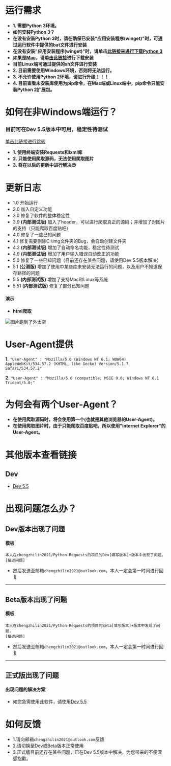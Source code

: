 运行需求
===
* **1. 需要Python 3环境。**  
* **如何安装Python 3？**  
* **在没有安装Python 3时，请在确保已安装"应用安装程序(winget)"时，可通过运行软件中提供的bat文件进行安装**  
* **在没有安装"应用安装程序(winget)"时，请单击[此链接来进行下载Python 3](https://www.python.org/ftp/python/3.10.4/python-3.10.4-amd64.exe)**  
* **如果是[Mac](https://www.python.org/ftp/python/3.10.4/python-3.10.4-macos11.pkg)，请[单击此链接](https://www.python.org/ftp/python/3.10.4/python-3.10.4-macos11.pkg)进行下载安装**  
* **目前Linux端可通过提供的sh文件进行安装**  
* **2. 目前需要使用Windows环境，否则将无法运行。**  
* **3. 不允许使用Python 2环境，请进行升级！！！**  
* **4. 目前查看未安装库使用为pip命令，在Mac端或Linux端中，pip命令只能安装Python 2扩展包。**  

如何在非Windows端运行？
===
### 目前可在Dev 5.5版本中可用，稳定性待测试  
[单击此链接进行跳转](#Dev)

* **1. 使用终端安装Requests和lxml库**  
* **2. 只能使用爬取源码，无法使用爬取图片**  
* **3. 将在以后的更新中进行解决:blush:**  


更新日志  
===

* 1.0 开始运行  
* 2.0 加入自定义功能  
* 3.0 修复了软件的整体稳定性  
* 3.9 __(内部测试版)__ 加入了header，可以进行爬取真正的源码；并增加了对图片的支持（只能爬取百度贴吧）  
* 4.0 修复了一些已知问题  
* 4.1 修复需要删除C:\img文件夹的Bug，会自动创建文件夹  
* 4.2 __(内部测试版)__ 增加了自动命名功能，稳定性待测试  
* 4.9 __(内部测试版)__ 增加了用户输入错误自动改正的功能  
* 5.0 修复了一些已知问题（目前还存在某些问题，请使用Dev 5.5版本解决）  
* 5.1 __(公测版)__ 增加了使用中某些库未安装无法运行的问题，以及用户不知道保存路径的问题  
* 5.5 __(内部测试版)__ 增加了支持Mac和Linux等系统
* 5.51 __(内部测试版)__ 修复了部分已知问题

#### 演示

* __html爬取__

![图片跑到了外太空]([./Image/requests%20html.gif](https://raw.githubusercontent.com/chengzhilin2021/Python-Requests/main/Image/requests%20html.gif) "爬取html演示")

User-Agent提供
===

__1.__
``` "User-Agent" : "Mozilla/5.0 (Windows NT 6.1; WOW64) AppleWebKit/534.57.2 (KHTML, like Gecko) Version/5.1.7 Safari/534.57.2" ```  

__2.__
``` "User-Agent" : "Mozilla/5.0 (compatible; MSIE 9.0; Windows NT 6.1 Trident/5.0;" ```  

为何会有两个User-Agent？
===

* **在使用爬取源码时，将会使用第一个(也就是其他浏览器的User-Agent)。**  
* **在使用爬取图片时，由于只能爬取百度贴吧，所以使用"Internet Explorer"的User-Agent。**  



其他版本查看链接
===

Dev
---

* [Dev 5.5](https://github.com/chengzhilin2021/Python-Requests/blob/main/Dev/Dev%205.5.py)  



出现问题怎么办？
===
Dev版本出现了问题
---
#### 模板
```
本人在chengzhilin2021/Python-Requests的项目的Dev[填写版本]+版本中发现了问题，  
[描述问题]  
```
* 然后发送至邮箱```chengzhilin2021@outlook.com```，本人一定会第一时间进行回复  

----------------------------

Beta版本出现了问题  
---
#### 模板  
```
本人在chengzhilin2021/Python-Requests的项目的Beta[填写版本]+版本中发现了问题，  
[描述问题]  
```
* 然后发送至邮箱```chengzhilin2021@outlook.com```，本人一定会第一时间进行回复  

-----------------------------

正式版出现了问题  
---
#### 出现问题的解决方案
* 如您急需使用此软件，请使用[Dev 5.5](https://github.com/chengzhilin2021/Python-Requests/blob/main/Dev/Dev%205.5.py)  

如何反馈
===
* 1.请向邮箱```chengzhilin2021@outlook.com```反馈  
* 2.请切换至Dev或Beta版本正常使用  
* 3.正式版目前还存在某些问题，已在Dev 5.5版本中解决，为您带来的不便深感抱歉。  
